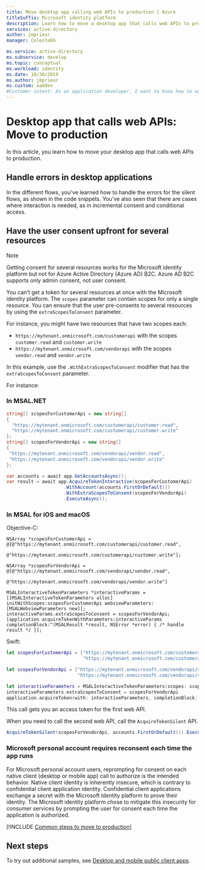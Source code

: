 ```yaml
---
title: Move desktop app calling web APIs to production | Azure
titleSuffix: Microsoft identity platform 
description: Learn how to move a desktop app that calls web APIs to production
services: active-directory
author: jmprieur
manager: CelesteDG

ms.service: active-directory
ms.subservice: develop
ms.topic: conceptual
ms.workload: identity
ms.date: 10/30/2019
ms.author: jmprieur
ms.custom: aaddev
#Customer intent: As an application developer, I want to know how to write a desktop app that calls web APIs by using the Microsoft identity platform.
---
```


# Desktop app that calls web APIs: Move to production

In this article, you learn how to move your desktop app that calls web APIs to production.

## Handle errors in desktop applications

In the different flows, you've learned how to handle the errors for the silent flows, as shown in the code snippets. You've also seen that there are cases where interaction is needed, as in incremental consent and conditional access.

## Have the user consent upfront for several resources

> [!NOTE]
> Getting consent for several resources works for the Microsoft identity platform but not for Azure Active Directory (Azure AD) B2C. Azure AD B2C supports only admin consent, not user consent.

You can't get a token for several resources at once with the Microsoft identity platform. The `scopes` parameter can contain scopes for only a single resource. You can ensure that the user pre-consents to several resources by using the `extraScopesToConsent` parameter.

For instance, you might have two resources that have two scopes each:

- `https://mytenant.onmicrosoft.com/customerapi` with the scopes `customer.read` and `customer.write`
- `https://mytenant.onmicrosoft.com/vendorapi` with the scopes `vendor.read` and `vendor.write`

In this example, use the `.WithExtraScopesToConsent` modifier that has the `extraScopesToConsent` parameter.

For instance:

### In MSAL.NET

```csharp
string[] scopesForCustomerApi = new string[]
{
  "https://mytenant.onmicrosoft.com/customerapi/customer.read",
  "https://mytenant.onmicrosoft.com/customerapi/customer.write"
};
string[] scopesForVendorApi = new string[]
{
 "https://mytenant.onmicrosoft.com/vendorapi/vendor.read",
 "https://mytenant.onmicrosoft.com/vendorapi/vendor.write"
};

var accounts = await app.GetAccountsAsync();
var result = await app.AcquireTokenInteractive(scopesForCustomerApi)
                     .WithAccount(accounts.FirstOrDefault())
                     .WithExtraScopesToConsent(scopesForVendorApi)
                     .ExecuteAsync();
```

### In MSAL for iOS and macOS

Objective-C:

```objc
NSArray *scopesForCustomerApi = @[@"https://mytenant.onmicrosoft.com/customerapi/customer.read",
                                @"https://mytenant.onmicrosoft.com/customerapi/customer.write"];

NSArray *scopesForVendorApi = @[@"https://mytenant.onmicrosoft.com/vendorapi/vendor.read",
                              @"https://mytenant.onmicrosoft.com/vendorapi/vendor.write"]

MSALInteractiveTokenParameters *interactiveParams = [[MSALInteractiveTokenParameters alloc] initWithScopes:scopesForCustomerApi webviewParameters:[MSALWebviewParameters new]];
interactiveParams.extraScopesToConsent = scopesForVendorApi;
[application acquireTokenWithParameters:interactiveParams completionBlock:^(MSALResult *result, NSError *error) { /* handle result */ }];
```

Swift:

```swift
let scopesForCustomerApi = ["https://mytenant.onmicrosoft.com/customerapi/customer.read",
                            "https://mytenant.onmicrosoft.com/customerapi/customer.write"]

let scopesForVendorApi = ["https://mytenant.onmicrosoft.com/vendorapi/vendor.read",
                          "https://mytenant.onmicrosoft.com/vendorapi/vendor.write"]

let interactiveParameters = MSALInteractiveTokenParameters(scopes: scopesForCustomerApi, webviewParameters: MSALWebviewParameters())
interactiveParameters.extraScopesToConsent = scopesForVendorApi
application.acquireToken(with: interactiveParameters, completionBlock: { (result, error) in /* handle result */ })
```

This call gets you an access token for the first web API.

When you need to call the second web API, call the `AcquireTokenSilent` API.

```csharp
AcquireTokenSilent(scopesForVendorApi, accounts.FirstOrDefault()).ExecuteAsync();
```

### Microsoft personal account requires reconsent each time the app runs

For Microsoft personal account users, reprompting for consent on each native client (desktop or mobile app) call to authorize is the intended behavior. Native client identity is inherently insecure, which is contrary to confidential client application identity. Confidential client applications exchange a secret with the Microsoft Identity platform to prove their identity. The Microsoft identity platform chose to mitigate this insecurity for consumer services by prompting the user for consent each time the application is authorized.

[!INCLUDE [Common steps to move to production](../../../includes/active-directory-develop-scenarios-production.md)]

## Next steps

To try out additional samples, see [Desktop and mobile public client apps](sample-v2-code.md#desktop-and-mobile-public-client-apps).



